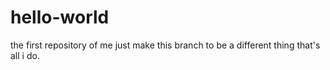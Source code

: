 # hello-world
the first repository of me
just make this branch to be a different thing
that's all i do.
